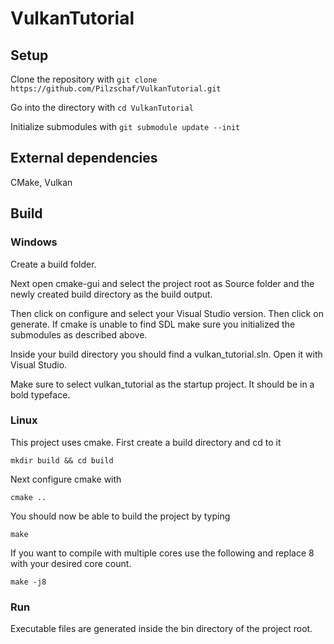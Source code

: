 # VulkanTutorial

## Setup
Clone the repository with
```git clone https://github.com/Pilzschaf/VulkanTutorial.git```

Go into the directory with
```cd VulkanTutorial```

Initialize submodules with
```git submodule update --init```

## External dependencies
CMake, Vulkan

## Build
### Windows
Create a build folder.

Next open cmake-gui and select the project root as Source folder and the newly created build directory as the build output.

Then click on configure and select your Visual Studio version. Then click on generate. If cmake is unable to find SDL make sure you initialized the submodules as described above.

Inside your build directory you should find a vulkan_tutorial.sln. Open it with Visual Studio.

Make sure to select vulkan_tutorial as the startup project. It should be in a bold typeface.

### Linux
This project uses cmake. First create a build directory and cd to it

```mkdir build && cd build```

Next configure cmake with

```cmake ..```

You should now be able to build the project by typing

```make```

If you want to compile with multiple cores use the following and replace 8 with your desired core count.

```make -j8```

### Run
Executable files are generated inside the bin directory of the project root.